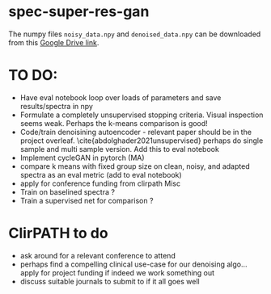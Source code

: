 # spec-super-res-gan

The numpy files `noisy_data.npy` and `denoised_data.npy` can be downloaded from this [Google Drive link](https://drive.google.com/drive/folders/1owS0jEbU93z9XDw_owVr5Fti1AVfQzL0?usp=sharing).

# TO DO:
- Have eval notebook loop over loads of parameters and save results/spectra in npy
- Formulate a completely unsupervised stopping criteria. Visual inspection seems weak. Perhaps the k-means comparison is good!
- Code/train denoisining autoencoder - relevant paper should be in the project overleaf. \cite{abdolghader2021unsupervised} perhaps do single sample and multi sample version. Add this to eval notebook
- Implement cycleGAN in pytorch (MA)
- compare k means with fixed group size on clean, noisy, and adapted spectra as an eval metric (add to eval notebook)
- apply for conference funding from clirpath
Misc
- Train on baselined spectra ?
- Train a supervised net for comparison ?

# ClirPATH to do
- ask around for a relevant conference to attend
- perhaps find a compelling clinical use-case for our denoising algo... apply for project funding if indeed we work something out
- discuss suitable journals to submit to if it all goes well


